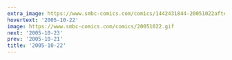 ```yaml
---
extra_image: https://www.smbc-comics.com/comics/1442431844-20051022after.png
hovertext: '2005-10-22'
image: https://www.smbc-comics.com/comics/20051022.gif
next: '2005-10-23'
prev: '2005-10-21'
title: '2005-10-22'
---
```

